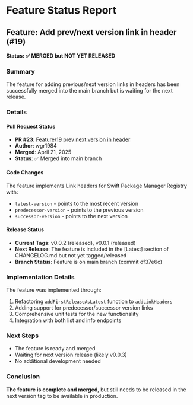 # Feature Status Report

## Feature: Add prev/next version link in header (#19)

**Status: ✅ MERGED but NOT YET RELEASED**

### Summary
The feature for adding previous/next version links in headers has been successfully merged into the main branch but is waiting for the next release.

### Details

#### Pull Request Status
- **PR #23**: [Feature/19 prev next version in header](https://github.com/wgr1984/openspmregistry/pull/23)
- **Author**: wgr1984
- **Merged**: April 21, 2025
- **Status**: ✅ Merged into main branch

#### Code Changes
The feature implements Link headers for Swift Package Manager Registry with:
- `latest-version` - points to the most recent version
- `predecessor-version` - points to the previous version
- `successor-version` - points to the next version

#### Release Status
- **Current Tags**: v0.0.2 (released), v0.0.1 (released)
- **Next Release**: The feature is included in the [Latest] section of CHANGELOG.md but not yet tagged/released
- **Branch Status**: Feature is on main branch (commit df37e6c)

### Implementation Details
The feature was implemented through:
1. Refactoring `addFirstReleaseAsLatest` function to `addLinkHeaders`
2. Adding support for predecessor/successor version links
3. Comprehensive unit tests for the new functionality
4. Integration with both list and info endpoints

### Next Steps
- The feature is ready and merged
- Waiting for next version release (likely v0.0.3)
- No additional development needed

### Conclusion
**The feature is complete and merged**, but still needs to be released in the next version tag to be available in production.